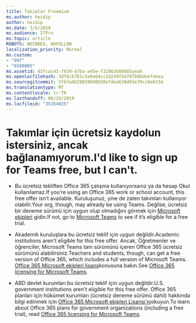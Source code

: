 ```yaml
---
title: Takımlar Freemium
ms.author: heidip
author: heidip
ms.date: 3/6/2019
ms.audience: ITPro
ms.topic: article
ROBOTS: NOINDEX, NOFOLLOW
localization_priority: Normal
ms.custom:
- "997"
- "6500005"
ms.assetid: d3fcac43-f659-47ba-a45e-f32863680685yeah
ms.openlocfilehash: 3df8cb761c3a9a64cc1d249f44707b0bdeefebea
ms.sourcegitcommit: 5fb7a4b28859690020efdea630d03e70cc0e6334
ms.translationtype: MT
ms.contentlocale: tr-TR
ms.lasthandoff: 06/28/2019
ms.locfileid: "35354025"
---
```

# <a name="id-like-to-sign-up-for-teams-free-but-i-cant"></a><span data-ttu-id="1b6ce-102">Takımlar için ücretsiz kaydolun istersiniz, ancak bağlanamıyorum.</span><span class="sxs-lookup"><span data-stu-id="1b6ce-102">I'd like to sign up for Teams free, but I can't.</span></span>

- <span data-ttu-id="1b6ce-103">Bu ücretsiz tekliften Office 365 çalışma kullanıyorsanız ya da hesap Okul kullanılamaz.</span><span class="sxs-lookup"><span data-stu-id="1b6ce-103">If you’re using an Office 365 work or school account, this free offer isn’t available.</span></span> <span data-ttu-id="1b6ce-104">Kuruluşunuz, yine de zaten takımları kullanıyor olabilir.</span><span class="sxs-lookup"><span data-stu-id="1b6ce-104">Your org, though, may already be using Teams.</span></span> <span data-ttu-id="1b6ce-105">Değilse, ücretsiz bir deneme sürümü için uygun olup olmadığını görmek için [Microsoft ekipleri](https://products.office.com/microsoft-teams/group-chat-software) gidin.</span><span class="sxs-lookup"><span data-stu-id="1b6ce-105">If not, go to [Microsoft Teams](https://products.office.com/microsoft-teams/group-chat-software) to see if it’s eligible for a free trial.</span></span>

- <span data-ttu-id="1b6ce-106">Akademik kuruluşlara bu ücretsiz teklif için uygun değildir.</span><span class="sxs-lookup"><span data-stu-id="1b6ce-106">Academic institutions aren't eligible for this free offer.</span></span> <span data-ttu-id="1b6ce-107">Ancak, Öğretmenler ve öğrenciler, Microsoft Teams tam sürümünü içeren Office 365 ücretsiz sürümünü alabilirsiniz.</span><span class="sxs-lookup"><span data-stu-id="1b6ce-107">Teachers and students, though, can get a free version of Office 365, which includes a full version of Microsoft Teams.</span></span> <span data-ttu-id="1b6ce-108">[Office 365 Microsoft ekipleri lisans](https://docs.microsoft.com/microsoftteams/office-365-licensing)konusuna bakın.</span><span class="sxs-lookup"><span data-stu-id="1b6ce-108">See [Office 365 licensing for Microsoft Teams](https://docs.microsoft.com/microsoftteams/office-365-licensing).</span></span>

- <span data-ttu-id="1b6ce-109">ABD devlet kurumları bu ücretsiz teklif için uygun değildir.</span><span class="sxs-lookup"><span data-stu-id="1b6ce-109">U.S. government institutions aren't eligible for this free offer.</span></span> <span data-ttu-id="1b6ce-110">Office 365 planları için hükümet kurumları (ücretsiz deneme sürümü dahil) hakkında bilgi edinmek için [Office 365 Microsoft ekipleri Lisansı'nı](https://docs.microsoft.com/microsoftteams/office-365-licensing)okuyun.</span><span class="sxs-lookup"><span data-stu-id="1b6ce-110">To learn about Office 365 plans for government organizations (including a free trial), read [Office 365 licensing for Microsoft Teams](https://docs.microsoft.com/microsoftteams/office-365-licensing).</span></span>
